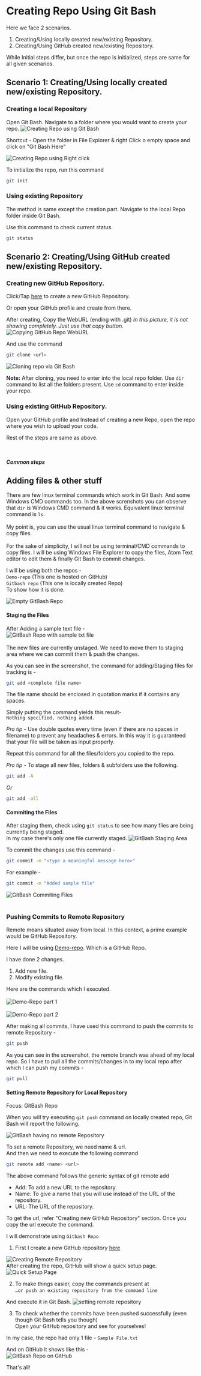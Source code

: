 # Creating Repo Using Git Bash

Here we face 2 scenarios.

1.  Creating/Using locally created new/existing Repository.
2.  Creating/Using GitHub created new/existing Repository.

While Initial steps differ, but once the repo is initialized, steps are same for all given scenarios.

## Scenario 1: Creating/Using locally created new/existing Repository.

### Creating a local Repository

Open Git Bash. 
Navigate to a folder where you would want to create your repo.
<img src="/Assets/Creating%20Repo%20in%20Git%20Bash.png" alt="Creating Repo using Git Bash"  />

Shortcut - Open the folder in File Explorer & right Click o empty space and click on "Git Bash Here"

<img src="/Assets/Creating%20Repo%20in%20Git%20Bash%20using%20Right%20click.png" alt="Creating Repo using Right click"  />



To initialize the repo, run this command

```bash
git init
```

### Using existing Repository

The method is same except the creation part. Navigate to the local Repo folder inside Git Bash.

Use this command to check current status.

```bash
git status
```

## Scenario 2: Creating/Using GitHub created new/existing Repository.

### Creating new GitHub Repository.

Click/Tap [here](www.github.com/new) to create a new GitHub Repository.

Or open your GitHub profile and create from there.

After creating, Copy the WebURL (ending with .git)
_In this picture, it is not showing completely. Just use that copy button._
<img src="/Assets/Cloning%20Repo%20into%20GD.png" alt="Copying GitHub Repo WebURL"  />

And use the command 

```bash
git clone <url>
```

![Cloning repo via Git Bash](/Assets/Git%20bash%20clone.png)

**Note:** After cloning, you need to enter into the local repo folder. Use `dir` command to list all the folders present. Use `cd` command to enter inside your repo.

### Using existing GitHub Repository.

Open your GitHub profile and Instead of creating a new Repo, open the repo where you wish to upload your code.<br>

Rest of the steps are same as above.<br><br><br>

**_Common steps_**<br>

## Adding files & other stuff

There are few linux terminal commands which work in Git Bash. And some Windows CMD commands too. In the above screnshots you can observe that `dir` is Windows CMD command & it works. Equivalent linux terminal command is `ls`. <br><br>
My point is, you can use the usual linux terminal command to navigate & copy files.<br><br>
For the sake of simplicity, I will not be using terminal/CMD commands to copy files. I will be using Windows File Explorer to copy the files, Atom Text editor to edit them & finally Git Bash to commit changes.<br>

I will be using both the repos - <br>
`Demo-repo`  (This one is hosted on GitHub)<br>
`Gitbash repo` (This one is locally created Repo)<br>
To show how it is done.<br>

![Empty GitBash Repo](/Assets/Empty%20Gitbash%20Repo.png)

#### Staging the Files

After Adding a sample text file -<br>
![GitBash Repo with sample txt file](/Assets/GBR%20with%20sample%20txt.png)<br><br>
The new files are currently unstaged. We need to move them to staging area where we can commit them & push the changes.<br>

As you can see in the screenshot, the command for adding/Staging files for tracking is -<br>

```bash
git add <complete file name>
```

The file name should be enclosed in quotation marks if it contains any spaces.

Simply putting the command yields this result-<br>
`Nothing specified, nothing added.`

_Pro tip_ - Use double quotes every time (even if there are no spaces in filename) to prevent any headaches & errors. In this way it is guaranteed that your file will be taken as input properly.<br>

Repeat this command for all the files/folders you copied to the repo.<br>

_Pro tip_ - To stage all new files, folders & subfolders use the following.<br>

```bash
git add -A
```

 _Or_

```bash
git add -all
```

#### Commiting the Files

After staging them, check using `git status` to see how many files are being currently being staged.<br>
In my case there's only one file currently staged.
![GitBash Staging Area](/Assets/GB%20Staged%20files.png)

To commit the changes use this command -<br>

```bash
git commit -m "<type a meaningful message here>"
```

For example -<br>

```bash
git commit -m "Added sample file"
```

![GitBash Commiting Files](/Assets/GB%20Commit%20Files.png)
<br><br>

### Pushing Commits to Remote Repository

Remote means situated away from local.
In this context, a prime example would be GitHub Repository.

Here I will be using [Demo-repo](https://github.com/MRDGH2821/Demo-Repo).
Which is a GitHub Repo.

I have done 2 changes.

1.  Add new file.
2.  Modify existing file.

Here are the commands which I executed.<br><br>
![Demo-Repo part 1](/Assets/GB%20Demo%20repo%20p1.png)<br><br>
![Demo-Repo part 2](/Assets/GB%20Demo%20repo%20p2.png)
<br>

After making all commits, I have used this command to push the commits to remote Repository -<br>

```bash
git push
```

As you can see in the screenshot, the remote branch was ahead of my local repo. So I have to pull all the commits/changes in to my local repo after which I can push my commits -<br>

```bash
git pull
```

#### Setting Remote Repository for Local Repository

Focus: GitBash Repo

When you will try executing `git push` command on locally created repo, Git Bash will report the following.<br>

![GitBash having no remote Repository](/Assets/GB%20no%20remote.png)

To set a remote Repository, we need name & url.<br>
And then we need to execute the following command

```bash
git remote add <name> <url>
```

The above command follows the generic syntax of git remote add <name> <repository url>

-   Add: To add a new URL to the repository.
-   Name: To give a name that you will use instead of the URL of the repository.
-   URL: The URL of the repository.

To get the url, refer "Creating new GitHub Repository" section. Once you copy the url execute the command.

I will demonstrate using `Gitbash Repo`

1.  First I create a new GitHub repository [here](www.github.com/new)

![Creating Remote Repository](/Assets/Creating%20GitBash%20Repo%20on%20GitHub.png)
<br>
After creating the repo, GitHub will show a quick setup page.
![Quick Setup Page](/Assets/GBR%20QuickSetup.png)

2.  To make things easier, copy the commands present at<br> `…or push an existing repository from the command line`

And execute it in Git Bash.
![setting remote repository](/Assets/Setting%20remote%20repo.png)

3.  To check whether the commits have been pushed successfully (even though Git Bash tells you though)<br>
    Open your GitHub repository and see for yourselves!

In my case, the repo had only 1 file - `Sample File.txt`

And on GitHub it shows like this -<br>
![GitBash Repo on GitHub](/Assets/GBR%20on%20GitHub.png)

That's all!
